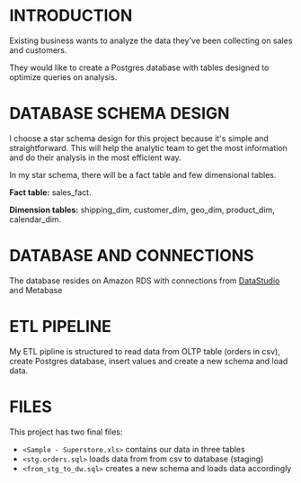 # INTRODUCTION

Existing business wants to analyze the data they've been collecting on sales and customers.

They would like to create a Postgres database with tables designed to optimize queries on analysis.

# DATABASE SCHEMA DESIGN

I choose a star schema design for this project because it's simple and straightforward.
This will help the analytic team to get the most information and do their analysis in the most efficient way.

In my star schema, there will be a fact table and few dimensional tables.

**Fact table:** sales_fact.

**Dimension tables:** shipping_dim, customer_dim, geo_dim, product_dim, calendar_dim.

# DATABASE AND CONNECTIONS

The database resides on Amazon RDS with connections from [DataStudio](https://datastudio.google.com/s/rTnsbI5_oU8) and Metabase

# ETL PIPELINE

My ETL pipline is structured to read data from OLTP table (orders in csv), create Postgres database, insert values and create a new schema and load data.

# FILES

This project has two final files:

* `<Sample - Superstore.xls>` contains our data in three tables
* `<stg.orders.sql>` loads data from from csv to database (staging)
* `<from_stg_to_dw.sql>` creates a new schema and loads data accordingly

